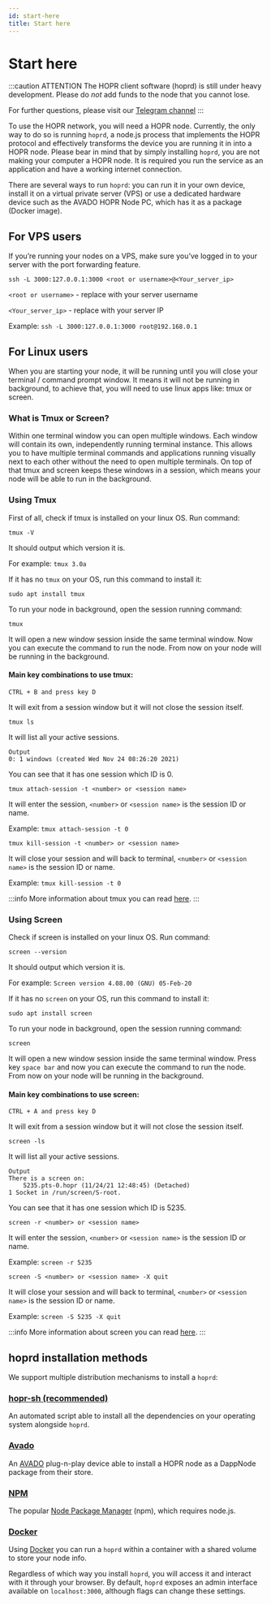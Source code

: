 ```yaml
---
id: start-here
title: Start here
---
```


# Start here


:::caution ATTENTION
   The HOPR client software (hoprd) is still under heavy development. Please do *not* add funds to the node that you cannot lose.

   For further questions, please visit our [Telegram channel](https://t.me/hoprnet)
:::

To use the HOPR network, you will need a HOPR node. Currently, the only way to do so is running `hoprd`, a node.js process that implements the HOPR protocol and effectively transforms the device you are running it in into a HOPR node. Please bear in mind that by simply installing `hoprd`, you are not making your computer a HOPR node. It is required you run the service as an application and have a working internet connection.

There are several ways to run `hoprd`: you can run it in your own device, install it on a virtual private server (VPS) or use a dedicated hardware device such as the AVADO HOPR Node PC, which has it as a package (Docker image).

## For VPS users

If you’re running your nodes on a VPS, make sure you’ve logged in to your server with the port forwarding feature.

```
ssh -L 3000:127.0.0.1:3000 <root or username>@<Your_server_ip>
```

`<root or username>` - replace with your server username

`<Your_server_ip>` - replace with your server IP

Example: `ssh -L 3000:127.0.0.1:3000 root@192.168.0.1`

## For Linux users

When you are starting your node, it will be running until you will close your terminal / command prompt window. It means it will not be running in background, to achieve that, you will need to use linux apps like: tmux or screen.

### What is Tmux or Screen?

Within one terminal window you can open multiple windows. Each window will contain its own, independently running terminal instance. This allows you to have multiple terminal commands and applications running visually next to each other without the need to open multiple terminals. On top of that tmux and screen keeps these windows in a session, which means your node will be able to run in the background.

### Using Tmux

First of all, check if tmux is installed on your linux OS. Run command:

```
tmux -V
```

It should output which version it is.

For example: `tmux 3.0a`

If it has no `tmux` on your OS, run this command to install it:

```
sudo apt install tmux
```

To run your node in background, open the session running command:

```
tmux
```

It will open a new window session inside the same terminal window. Now you can execute the command to run the node. From now on your node will be running in the background.

#### Main key combinations to use tmux:

```
CTRL + B and press key D
```
It will exit from a session window but it will not close the session itself.

```
tmux ls
```
It will list all your active sessions.
```
Output
0: 1 windows (created Wed Nov 24 08:26:20 2021)
```
You can see that it has one session which ID is 0.

```
tmux attach-session -t <number> or <session name>
```
It will enter the session, `<number>` or `<session name>` is the session ID or name.

Example: `tmux attach-session -t 0`

```
tmux kill-session -t <number> or <session name>
```
It will close your session and will back to terminal, `<number>` or `<session name>` is the session ID or name.

Example: `tmux kill-session -t 0`

:::info
More information about tmux you can read [here](https://linuxize.com/post/getting-started-with-tmux/).
:::

### Using Screen

Check if screen is installed on your linux OS. Run command:

```
screen --version
```

It should output which version it is. 

For example: `Screen version 4.08.00 (GNU) 05-Feb-20`

If it has no `screen` on your OS, run this command to install it:

```
sudo apt install screen
```

To run your node in background, open the session running command:

```
screen
```

It will open a new window session inside the same terminal window. Press key `space bar` and now you can execute the command to run the node. From now on your node will be running in the background.

#### Main key combinations to use screen:

```
CTRL + A and press key D
```
It will exit from a session window but it will not close the session itself.
```
screen -ls
```
It will list all your active sessions.
```
Output
There is a screen on:
	5235.pts-0.hopr	(11/24/21 12:48:45)	(Detached)
1 Socket in /run/screen/S-root.
```
You can see that it has one session which ID is 5235.

```
screen -r <number> or <session name>
```
It will enter the session, `<number>` or `<session name>` is the session ID or name.

Example: `screen -r 5235`

```
screen -S <number> or <session name> -X quit
```
It will close your session and will back to terminal, `<number>` or `<session name>` is the session ID or name.

Example: `screen -S 5235 -X quit`

:::info
More information about screen you can read [here](https://linuxize.com/post/how-to-use-linux-screen/).
:::

## hoprd installation methods

We support multiple distribution mechanisms to install a `hoprd`:

### [hopr-sh (recommended)](using-script)

An automated script able to install all the dependencies on your operating system alongside `hoprd`.

### [Avado](using-avado)

An [AVADO](https://ava.do/) plug-n-play device able to install a HOPR node as a DappNode package from their store.

### [NPM](using-npm)

The popular [Node Package Manager](https://www.npmjs.com/) (npm), which requires node.js.

### [Docker](using-docker)

Using [Docker](https://www.docker.com/) you can run a `hoprd` within a container with a shared volume to store your node info.

Regardless of which way you install `hoprd`, you will access it and interact with it through your browser. By default, `hoprd` exposes an admin interface available on `localhost:3000`, although flags can change these settings.

